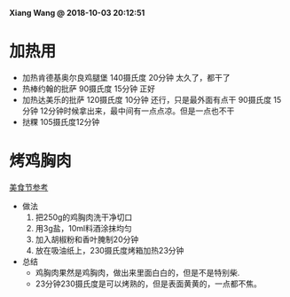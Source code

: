 **Xiang Wang @ 2018-10-03 20:12:51**

# 加热用
* 加热肯德基奥尔良鸡腿堡
140摄氏度 20分钟 太久了，都干了  
* 热棒约翰的批萨
90摄氏度 15分钟 正好  
* 加热达美乐的批萨
120摄氏度 10分钟 还行，只是最外面有点干
90摄氏度 15分钟 12分钟时候拿出来，最中间有一点点凉。但是一点也不干
* 挞粿
105摄氏度12分钟

# 烤鸡胸肉
[美食节参考](https://www.meishij.net/zuofa/xiangcaokaojixiongrou.html)
* 做法
    1. 把250g的鸡胸肉洗干净切口
    2. 用3g盐，10ml料酒涂抹均匀
    3. 加入胡椒粉和香叶腌制20分钟
    4. 放在吸油纸上，230摄氏度烤箱加热23分钟
* 总结
    * 鸡胸肉果然是鸡胸肉，做出来里面白白的，但是不是特别柴.  
    * 23分钟230摄氏度是可以烤熟的，但是表面黄黄的，一点都不焦。
